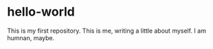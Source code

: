 # hello-world
This is my first repository.
This is me, writing a little about myself. I am humnan, maybe.
